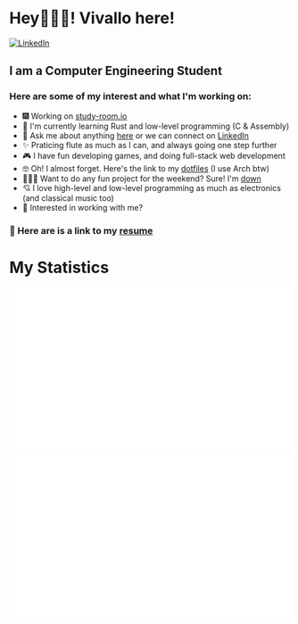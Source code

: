 # Hey🙋🏻‍♂️! Vivallo here!
[<img alt="LinkedIn" src="https://img.shields.io/badge/linkedin%20-%230077B5.svg?&style=for-the-badge&logo=linkedin&logoColor=white"/>](https://bit.ly/3j66uxg)



## I am a Computer Engineering Student
### Here are some of my interest and what I'm working on: 

- 🎆 Working on [study-room.io](https://github.com/Vivallo04/study-room.io)
- 🌱 I'm currently learning Rust and low-level programming (C & Assembly) 
- 💭 Ask me about anything [here](https://github.com/Vivallo04/Vivallo04/issues/new) or we can connect on [LinkedIn](https://bit.ly/3zm1YjA)
- ✨ Praticing flute as much as I can, and always going one step further
- 🎮 I have fun developing games, and doing full-stack web development
- 🤓 Oh! I almost forget. Here's the link to my [dotfiles](https://github.com/Vivallo04/dotfiles) (I use Arch btw)
- 👨🏻‍💻 Want to do any fun project for the weekend? Sure! I'm [down](https://discordapp.com/users/521712126058823701)
- 💘 I love high-level and low-level programming as much as electronics (and classical music too)
- 💼 Interested in working with me?  

### 🚀 Here are is a link to my [resume](https://drive.google.com/file/d/1BFWgg3U5mcV9HNEGqiuFFpOU80tJgZEj/view?usp=sharing)

# My Statistics
![](https://github.com/Vivallo04/stats/blob/master/generated/overview.svg)
![](https://github.com/Vivallo04/stats/blob/master/generated/languages.svg)

